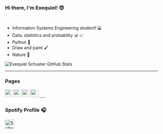 ### Hi there, I'm Exequiel!  😎 
<br />

- Information Systems Engineering student! 💻
- Data, statistics and probability 📊 📈
- Python 🐍
- Draw and paint 🖌
- Nature 🌴

<img alt="Exequiel Schuster GitHub Stats" src="https://github-readme-stats.vercel.app/api?username=ExequielSchuster&show_icons=true&count_private=true&theme=dracula"/>

---

### Pages
[<img padding-left="25px" align="left" alt="schusterdotexe | Instagram" width="25px" src="https://cdn.jsdelivr.net/npm/simple-icons@v3/icons/instagram.svg"/>][Instagram]
[<img align="left" alt="schusterdotexe | LinkedIn" width="25px" src="https://cdn.jsdelivr.net/npm/simple-icons@v3/icons/linkedin.svg" />][Linkedin]
[<img align="left" alt="schusterdotexe | YouTube" width="25px" src="https://cdn.jsdelivr.net/npm/simple-icons@v3/icons/tiktok.svg" />][TikTok]
[<img align="left" alt="schusterdotexe | Twitter" width="25px" src="https://cdn.jsdelivr.net/npm/simple-icons@v3/icons/twitter.svg" />][Twitter]

[Instagram]: https://www.instagram.com/schusterdotexe
[Linkedin]: https://www.linkedin.com/in/schusterexequielandres
[TikTok]: https://www.tiktok.com/@schusterdotexe
[Twitter]: https://www.twitter.com/schusterdotexe

<br />
---

### Spotify Profile 🎧 
[<img src="https://cdn.jsdelivr.net/npm/simple-icons@v3/icons/spotify.svg" alt="Schuster Spotify" width="30" margin="auto" />](https://open.spotify.com/user/exequiel97sch)
<!--
**ExequielSchuster/ExequielSchuster** is a ✨ _special_ ✨ repository because its `README.md` (this file) appears on your GitHub profile.

Here are some ideas to get you started:

- 🔭 I’m currently working on ...
- 🌱 I’m currently learning ...
- 👯 I’m looking to collaborate on ...
- 🤔 I’m looking for help with ...
- 💬 Ask me about ...
- 📫 How to reach me: ...
- 😄 Pronouns: ...
- ⚡ Fun fact: ...
-->
